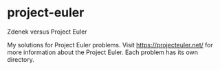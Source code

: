 # project-euler
Zdenek versus Project Euler

My solutions for Project Euler problems. Visit https://projecteuler.net/ for more information about the Project Euler.
Each problem has its own directory.
